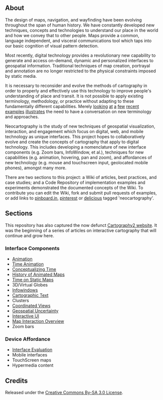 ## About

The design of maps, navigation, and wayfinding have been evolving throughout the span of human history. We have constantly developed new techniques, concepts and technologies to understand our place in the world and how we convey that to other people. Maps provide a common, language independent, and visceral communications tool which taps into our basic cognition of visual pattern detection.

Most recently, digital technology provides a revolutionary new capability to generate and access on-demand, dynamic and personalized interfaces to geospatial information. Traditional techniques of map creation, portrayal and annotation are no longer restricted to the physical constraints imposed by static media. 

It is necessary to reconsider and evolve the methods of cartography in order to properly and effectively use this technology to improve people's understanding of place and transit. It is not possible to apply existing terminology, methodology, or practice without adapting to these fundamentally different capabilities. Merely [looking](http://cartography.oregonstate.edu/demos/CompositeMapProjection) [at](http://areyousafeatlanta.com/) [a](http://www.buzzfeed.com/angelameiquan/32-imaginative-and-beautifully-designed-maps-70fn) [few](http://www.youtube.com/watch?v=zhhWkJxSSyg) [recent](http://hint.fm/wind/) [examples](http://pinterest.com/shashashasha/mapping/) [illustrates](http://www.guardian.co.uk/news/datablog/interactive/2012/oct/01/first-world-war-royal-navy-ships-mapped) the need to have a conversation on new terminology and approaches.

Neocartography is the study of new techniques of geospatial visualization, interaction, and engagement which focus on digital, web, and mobile technology as unique interfaces. This project hopes to collaboratively evolve and create the concepts of cartography that apply to digital technology. This includes developing a nomenclature of new interface components (e.g. Zoom bars, InfoWindow, et al.), techniques for new capabilities (e.g. animation, hovering, pan and zoom), and affordances of new technology (e.g. mouse and touchscreen input, geolocated mobile phones), amongst many more.

There are two sections to this project: a Wiki of articles, best practices, and case studies; and a Code Repository of implementation examples and experiments demonstrated the documented concepts of the Wiki. To contribute you can edit the Wiki, fork and submit pull requests of examples, or add links to [pinboard.in](https://pinboard.in/t:neocartography), [pinterest](http://pinterest.com/search/pins/?q=neocartography) or [delicious](https://delicious.com/search?p=neocartography) tagged 'neocartography'. 

## Sections

This repository has also captured the now defunct [Cartography2 website](wiki/Cartography2). It was the beginning of a series of articles on interactive cartography that will continue and grow here.

### Interface Components

* [Animation](wiki/OverviewAnimated)
 * [Time Animation](wiki/TimeAnimation)
 * [Conceptualizing Time](wiki/ConceptualizingTime)
 * [History of Animated Maps](wiki/HistoryMapAnimation)
 * [Time on Static Maps](wiki/RepresentingTimeStatic)
* 3D/Virtual Globes
* [Infowindows](wiki/DataProbing)
* [Cartographic Text](wiki/CartographicText)
* Clusters
* [Coordinated Views](wiki/CoordinatedViews)
* [Geospatial Uncertainty](wiki/GeospatialUncertainty)
* [Interactive UI](wiki/OverviewUI)
 * [Map Interaction Overview](wiki/MapInteractionOverview)
* Zoom bars

### Device Affordance

* [Interface Evaluation](InterfaceEvaluation)
* Mobile interfaces
* TouchScreen maps
* Hypermedia content

## Credits

Released under the [Creative Commons By-SA 3.0 License](http://creativecommons.org/licenses/by-sa/3.0/us/).